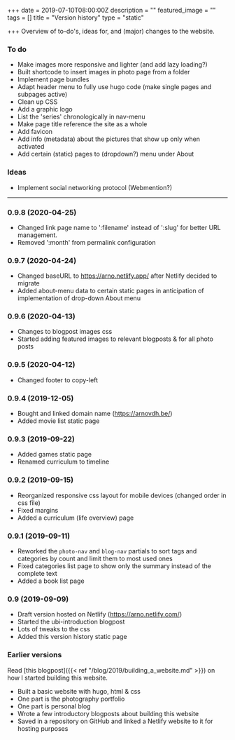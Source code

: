 +++
date = 2019-07-10T08:00:00Z
description = ""
featured_image = ""
tags = []
title = "Version history"
type = "static"

+++
Overview of to-do's, ideas for, and (major) changes to the website.

### To do
* Make images more responsive and lighter (and add lazy loading?)
* Built shortcode to insert images in photo page from a folder
* Implement page bundles
* Adapt header menu to fully use hugo code (make single pages and subpages active)
* Clean up CSS
* Add a graphic logo
* List the 'series' chronologically in nav-menu
* Make page title reference the site as a whole
* Add favicon
* Add info (metadata) about the pictures that show up only when activated
* Add certain (static) pages to (dropdown?) menu under About

### Ideas
* Implement social networking protocol (Webmention?)

***

### 0.9.8 (2020-04-25)
* Changed link page name to ':filename' instead of ':slug' for better URL management.
* Removed ':month' from permalink configuration

### 0.9.7 (2020-04-24)
* Changed baseURL to https://arno.netlify.app/ after Netlify decided to migrate
* Added about-menu data to certain static pages in anticipation of implementation of drop-down About menu

### 0.9.6 (2020-04-13)

* Changes to blogpost images css
* Started adding featured images to relevant blogposts & for all photo posts

### 0.9.5 (2020-04-12)

* Changed footer to copy-left

### 0.9.4 (2019-12-05)

* Bought and linked domain name (https://arnovdh.be/)
* Added movie list static page

### 0.9.3 (2019-09-22)

* Added games static page
* Renamed curriculum to timeline

### 0.9.2 (2019-09-15)

* Reorganized responsive css layout for mobile devices (changed order in css file)
* Fixed margins
* Added a curriculum (life overview) page

### 0.9.1 (2019-09-11)

* Reworked the `photo-nav` and `blog-nav` partials to sort tags and categories by count and limit them to most used ones
* Fixed categories list page to show only the summary instead of the complete text
* Added a book list page

### 0.9 (2019-09-09)

* Draft version hosted on Netlify (https://arno.netlify.com/)
* Started the ubi-introduction blogpost
* Lots of tweaks to the css
* Added this version history static page

### Earlier versions

Read [this blogpost]({{< ref "/blog/2019/building_a_website.md" >}}) on how I started building this website.

* Built a basic website with hugo, html & css
* One part is the photography portfolio
* One part is personal blog
* Wrote a few introductory blogposts about building this website
* Saved in a repository on GitHub and linked a Netlify website to it for hosting purposes